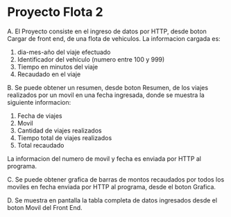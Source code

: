 # Proyecto Flota 2
A. El Proyecto consiste en el ingreso de datos por HTTP, desde boton Cargar de front end, de una flota de vehiculos. La informacion cargada es:

1. dia-mes-año del viaje efectuado
2. Identificador del vehículo (numero entre 100 y 999)
3. Tiempo en minutos del viaje
4. Recaudado en el viaje

B. Se puede obtener un resumen, desde boton Resumen, de los viajes realizados por un movil en una fecha ingresada, donde se muestra la siguiente informacion:

1. Fecha de viajes
2. Movil 
3. Cantidad de viajes realizados
4. Tiempo total de viajes realizados
5. Total recaudado

La informacion del numero de movil y fecha es enviada por HTTP al programa.

C. Se puede obtener grafica de barras de montos recaudados por todos los moviles en fecha enviada por HTTP al programa, desde el boton Grafica.

D. Se muestra en pantalla la tabla completa de datos ingresados desde el boton Movil del Front End.


